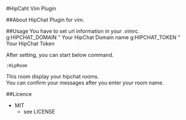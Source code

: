 #HipCaht Vim Plugin

##About
HipChat Plugin for vim.  

##Usage
You have to set url information in your .vimrc.
    g:HIPCHAT_DOMAIN  " Your HipChat Domain name
    g:HIPCHAT_TOKEN   " Your HipChat Token
    
After setting, you can start below command.  
```vim
:HipRoom
```

This room display your hipchat rooms.  
You can confirm your messages after you enter your room name.  

##Licence
* MIT
  * see LICENSE
